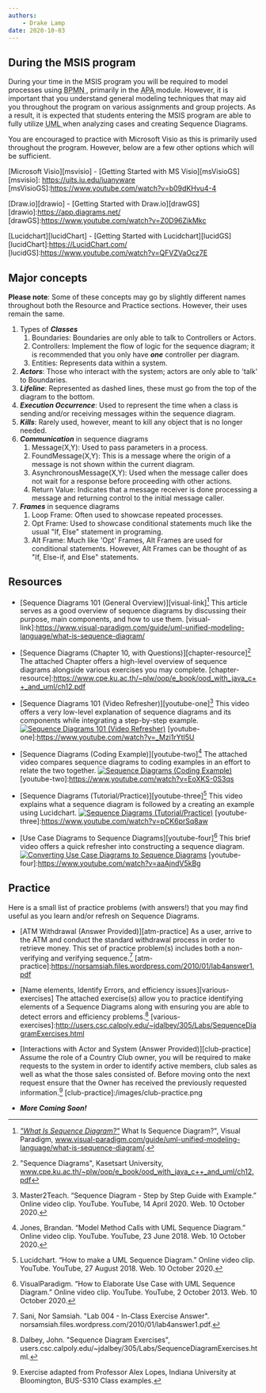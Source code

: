 ```yaml
---
authors:
    - Drake Lamp
date: 2020-10-03
---
```


## During the MSIS program

During your time in the MSIS program you will be required to model processes using <abbr title = "Business Process Model and Notation"> BPMN </abbr>, primarily in the <abbr title = "Agile, Processes, and Automation"> APA </abbr> module. However, it is important that you understand general modeling techniques that may aid you throughout the program on various assignments and group projects. As a result, it is expected that students entering the MSIS program are able to fully utilize <abbr title = "Unified Modeling Language"> UML </abbr> when analyzing cases and creating Sequence Diagrams.

You are encouraged to practice with Microsoft Visio as this is primarily used throughout the program. However, below are a few other options which will be sufficient.

[Microsoft Visio][msvisio] - [Getting Started with MS Visio][msVisioGS]
[msvisio]: https://uits.iu.edu/iuanyware
[msVisioGS]:https://www.youtube.com/watch?v=b09dKHvu4-4

[Draw.io][drawio] - [Getting Started with Draw.io][drawGS]
[drawio]:https://app.diagrams.net/
[drawGS]:https://www.youtube.com/watch?v=Z0D96ZikMkc

[Lucidchart][lucidChart] - [Getting Started with Lucidchart][lucidGS]
[lucidChart]:https://LucidChart.com/
[lucidGS]:https://www.youtube.com/watch?v=QFVZVaOcz7E

## Major concepts

**Please note**: Some of these concepts may go by slightly different names throughout both the Resource and Practice sections. However, their uses remain the same.

1. Types of _**Classes**_
    1. Boundaries: Boundaries are only able to talk to Controllers or Actors.
    2. Controllers: Implement the flow of logic for the sequence diagram; it is recommended that you only have _**one**_ controller per diagram.  
    3. Entities: Represents data within a system.
2. _**Actors**_: Those who interact with the system; actors are only able to 'talk' to Boundaries.
3. _**Lifeline**_: Represented as dashed lines, these must go from the top of the diagram to the bottom.
4. _**Execution Occurrence**_: Used to represent the time when a class is sending and/or receiving messages within the sequence diagram.
5. _**Kills**_: Rarely used, however, meant to kill any object that is no longer needed.
6. _**Communication**_ in sequence diagrams
    1. Message(X,Y): Used to pass parameters in a process.
    2. FoundMessage(X,Y): This is a message where the origin of a message is not shown within the current diagram.
    3. AsynchronousMessage(X,Y): Used when the message caller does not wait for a response before proceeding with other actions.
    4. Return Value: Indicates that a message receiver is done processing a message and returning control to the initial message caller.
7. _**Frames**_ in sequence diagrams
    1. Loop Frame: Often used to showcase repeated processes.
    2. Opt Frame: Used to showcase conditional statements much like the usual "If, Else" statement in programing.
    3. Alt Frame: Much like 'Opt' Frames, Alt Frames are used for conditional statements. However, Alt Frames can be thought of as "If, Else-if, and Else" statements.

## Resources

*  [Sequence Diagrams 101 (General Overview)][visual-link][^citation-one] This article serves as a good overview of sequence diagrams by discussing their purpose, main components, and how to use them.
[visual-link]:https://www.visual-paradigm.com/guide/uml-unified-modeling-language/what-is-sequence-diagram/
[^citation-one]: *["What Is Sequence Diagram?"](https://www.visual-paradigm.com/guide/uml-unified-modeling-language/what-is-sequence-diagram/)* What Is Sequence Diagram?", Visual Paradigm, www.visual-paradigm.com/guide/uml-unified-modeling-language/what-is-sequence-diagram/.  

*  [Sequence Diagrams (Chapter 10, with Questions)][chapter-resource][^citation-two] The attached Chapter offers a high-level overview of sequence diagrams alongside various exercises you may complete.
[chapter-resource]:https://www.cpe.ku.ac.th/~plw/oop/e_book/ood_with_java_c++_and_uml/ch12.pdf
[^citation-two]: "Sequence Diagrams", Kasetsart University, www.cpe.ku.ac.th/~plw/oop/e_book/ood_with_java_c++_and_uml/ch12.pdf

*  [Sequence Diagrams 101 (Video Refresher)][youtube-one][^citation-three] This video offers a very low-level explanation of sequence diagrams and its components while integrating a step-by-step example.
[![Sequence Diagrams 101 (Video Refresher)](https://img.youtube.com/vi/_Mzi1rYtI5U/0.jpg)](https://www.youtube.com/watch?v=_Mzi1rYtI5U)
[youtube-one]:https://www.youtube.com/watch?v=_Mzi1rYtI5U
[^citation-three]: Master2Teach. “Sequence Diagram - Step by Step Guide with Example.” Online video clip. YouTube. YouTube, 14 April 2020. Web. 10 October 2020.

*  [Sequence Diagrams (Coding Example)][youtube-two][^citation-four] The attached video compares sequence diagrams to coding examples in an effort to relate the two together.
[![Sequence Diagrams (Coding Example)](https://img.youtube.com/vi/EoXKS-0S3qs/0.jpg)](https://www.youtube.com/watch?v=EoXKS-0S3qs)
[youtube-two]:https://www.youtube.com/watch?v=EoXKS-0S3qs
[^citation-four]: Jones, Brandan. “Model Method Calls with UML Sequence Diagram.” Online video clip. YouTube. YouTube, 23 June 2018. Web. 10 October 2020.

*  [Sequence Diagrams (Tutorial/Practice)][youtube-three][^citation-five] This video explains what a sequence diagram is followed by a creating an example using Lucidchart.
[![Sequence Diagrams (Tutorial/Practice)](https://img.youtube.com/vi/pCK6prSq8aw/0.jpg)](https://www.youtube.com/watch?v=pCK6prSq8aw)
[youtube-three]:https://www.youtube.com/watch?v=pCK6prSq8aw
[^citation-five]: Lucidchart. “How to make a UML Sequence Diagram.” Online video clip. YouTube. YouTube, 27 August 2018. Web. 10 October 2020.

*  [Use Case Diagrams to Sequence Diagrams][youtube-four][^citation-six] This brief video offers a quick refresher into constructing a sequence diagram.
[![Converting Use Case Diagrams to Sequence Diagrams](https://img.youtube.com/vi/aaAjndV5kBg/0.jpg)](https://www.youtube.com/watch?v=aaAjndV5kBg)
[youtube-four]:https://www.youtube.com/watch?v=aaAjndV5kBg
[^citation-six]: VisualParadigm. “How to Elaborate Use Case with UML Sequence Diagram.” Online video clip. YouTube. YouTube, 2 October 2013. Web. 10 October 2020.

## Practice

Here is a small list of practice problems (with answers!) that you may find useful as you learn and/or refresh on Sequence Diagrams.

*  [ATM Withdrawal (Answer Provided)][atm-practice] As a user, arrive to the ATM and conduct the standard withdrawal process in order to retrieve money. This set of practice problem(s) includes both a non-verifying and verifying sequence.[^citation-seven]
[atm-practice]:https://norsamsiah.files.wordpress.com/2010/01/lab4answer1.pdf

[^citation-seven]: Sani, Nor Samsiah. "Lab 004 - In-Class Exercise Answer". norsamsiah.files.wordpress.com/2010/01/lab4answer1.pdf.

*  [Name elements, Identify Errors, and efficiency issues][various-exercises] The attached exercise(s) allow you to practice identifying elements of a Sequence Diagrams along with ensuring you are able to detect errors and efficiency problems.[^citation-eight]
[various-exercises]:http://users.csc.calpoly.edu/~jdalbey/305/Labs/SequenceDiagramExercises.html

[^citation-eight]: Dalbey, John. "Sequence Diagram Exercises", users.csc.calpoly.edu/~jdalbey/305/Labs/SequenceDiagramExercises.html.

*  [Interactions with Actor and System (Answer Provided)][club-practice] Assume the role of a Country Club owner, you will be required to make requests to the system in order to identify active members, club sales as well as what the those sales consisted of. Before moving onto the next request ensure that the Owner has received the previously requested information.[^citation-nine]
[club-practice]:/images/club-practice.png

[^citation-nine]: Exercise adapted from Professor Alex Lopes, Indiana University at Bloomington, BUS-S310 Class examples.

*  _**More Coming Soon!**_
